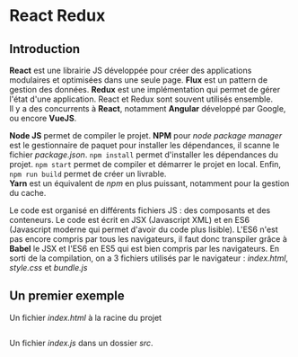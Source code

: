 # React Redux


## Introduction

**React** est une librairie JS développée pour créer des applications modulaires et optimisées dans une seule page. **Flux** est un pattern de gestion des données. **Redux** est une implémentation qui permet de gérer l'état d'une application. React et Redux sont souvent utilisés ensemble.  
Il y a des concurrents à **React**, notamment **Angular** développé par Google, ou encore **VueJS**.

**Node JS** permet de compiler le projet. **NPM** pour *node package manager* est le gestionnaire de paquet pour installer les dépendances, il scanne le fichier *package.json*. `npm install` permet d'installer les dépendances du projet. `npm start` permet de compiler et démarrer le projet en local. Enfin, `npm run build` permet de créer un livrable.  
**Yarn** est un équivalent de *npm* en plus puissant, notamment pour la gestion du cache.

Le code est organisé en différents fichiers JS : des composants et des conteneurs. Le code est écrit en JSX (Javascript XML) et en ES6 (Javascript moderne qui permet d'avoir du code plus lisible). L'ES6 n'est pas encore compris par tous les navigateurs, il faut donc transpiler grâce à **Babel** le JSX et l'ES6 en ES5 qui est bien compris par les navigateurs. En sorti de la compilation, on a 3 fichiers utilisés par le navigateur : *index.html*, *style.css* et *bundle.js*


## Un premier exemple

Un fichier *index.html* à la racine du projet
```html

```

Un fichier *index.js* dans un dossier *src*.
```js

```
